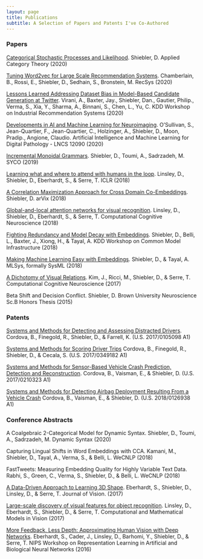 ```yaml
---
layout: page
title: Publications
subtitle: A Selection of Papers and Patents I've Co-Authored
---
```

<script>
  (function(i,s,o,g,r,a,m){i['GoogleAnalyticsObject']=r;i[r]=i[r]||function(){
  (i[r].q=i[r].q||[]).push(arguments)},i[r].l=1*new Date();a=s.createElement(o),
  m=s.getElementsByTagName(o)[0];a.async=1;a.src=g;m.parentNode.insertBefore(a,m)
  })(window,document,'script','https://www.google-analytics.com/analytics.js','ga');

  ga('create', 'UA-82391879-1', 'auto');
  ga('send', 'pageview');

</script>


### Papers


[Categorical Stochastic Processes and Likelihood](https://arxiv.org/abs/2005.04735). Shiebler, D. Applied Category Theory (2020)

[Tuning Word2vec for Large Scale Recommendation Systems](https://recsys.acm.org/recsys20/accepted-contributions/#content-tab-1-4-tab). Chamberlain, B., Rossi, E., Shiebler, D., Sedhain, S., Bronstein, M. RecSys (2020)

[Lessons Learned Addressing Dataset Bias in Model-Based
Candidate Generation at Twitter](https://irsworkshop.github.io/2020/publications/paper_2_%20Virani_Twitter.pdf). Virani, A., Baxter, Jay., Shiebler, Dan., Gautier, Philip., Verma, S., Xia, Y., Sharma, A., Binnani, S., Chen, L., Yu, C. KDD Workshop on Industrial Recommendation Systems (2020)

[Developments in AI and Machine Learning for Neuroimaging](https://link.springer.com/chapter/10.1007/978-3-030-50402-1_18). O’Sullivan, S., Jean-Quartier, F., Jean-Quartier, C., Holzinger, A., Shiebler, D., Moon, Pradip., Angione, Claudio. Artificial Intelligence and Machine Learning for Digital Pathology - LNCS 12090 (2020)

[Incremental Monoidal Grammars](https://arxiv.org/abs/2001.02296). Shiebler, D., Toumi, A., Sadrzadeh, M. SYCO (2019)

[Learning what and where to attend with humans in the loop](https://openreview.net/forum?id=BJgLg3R9KQ). Linsley, D., Shiebler, D., Eberhardt, S., & Serre, T. ICLR (2018)

[A Correlation Maximization Approach for Cross Domain Co-Embeddings](https://arxiv.org/abs/1809.03497). Shiebler, D. arVix (2018)

[Global-and-local attention networks for visual recognition](https://arxiv.org/abs/1805.08819). Linsley, D., Shiebler, D., Eberhardt, S., & Serre, T.  Computational Cognitive Neuroscience (2018)

[Fighting Redundancy and Model Decay with Embeddings](https://arxiv.org/abs/1809.07703). Shiebler, D., Belli, L., Baxter, J., Xiong, H., & Tayal, A.  KDD Workshop on Common Model Infrastructure (2018)

[Making Machine Learning Easy with Embeddings](https://mlsys.org/Conferences/doc/2018/115.pdf). Shiebler, D., & Tayal, A. MLSys, formally SysML (2018)

[A Dichotomy of Visual Relations](https://www2.securecms.com/CCNeuro/docs-0/5928ea9668ed3f69508a256a.pdf). Kim, J., Ricci, M., Shiebler, D., & Serre, T. Computational Cognitive Neuroscience (2017)

Beta Shift and Decision Conflict. Shiebler, D. Brown University Neuroscience Sc.B Honors Thesis (2015)


### Patents

[Systems and Methods for Detecting and Assessing Distracted Drivers](https://patents.google.com/patent/US20170105098A1/en). Cordova, B., Finegold, R., Shiebler, D., & Farrell, K. (U.S. 2017/0105098 A1)

[Systems and Methods for Scoring Driver Trips](https://patents.google.com/patent/US20170349182A1/en) Cordova, B., Finegold, R., Shiebler, D., & Cecala, S. (U.S. 2017/0349182 A1)

[Systems and Methods for Sensor-Based Vehicle Crash Prediction, Detection and Reconstruction](https://patents.google.com/patent/US20170210323A1/en). Cordova, B., Vaisman, E., &  Shiebler, D. (U.S. 2017/0210323 A1)

[Systems and Methods for Detecting Airbag Deployment Resulting From a Vehicle Crash](https://patents.google.com/patent/US20180126938A1/en) Cordova, B., Vaisman, E., &  Shiebler, D. (U.S. 2018/0126938 A1)


### Conference Abstracts

A Coalgebraic 2-Categorical Model for Dynamic Syntax. Shiebler, D., Toumi, A., Sadrzadeh, M. Dynamic Syntax (2020)

Capturing Lingual Shifts in Word Embeddings with CCA. Kamani, M., Shiebler, D., Tayal, A., Verma, S., & Belli, L.  WeCNLP (2018)

FastTweets: Measuring Embedding Quality for Highly Variable Text Data. Rabhi, S., Green, C., Verma, S., Shiebler, D., & Belli, L. WeCNLP (2018)

[A Data-Driven Approach to Learning 3D Shape](https://jov.arvojournals.org/article.aspx?articleid=2651288). Eberhardt, S., Shiebler, D., Linsley, D., & Serre, T. Journal of Vision. (2017)

[Large-scale discovery of visual features for object recognition](https://docs.lib.purdue.edu/modvis/2017/session02/4/). Linsley, D., Eberhardt, S., Shiebler, D., & Serre, T. Computational and Mathematical Models in Vision (2017)

[More Feedback, Less Depth: Approximating Human Vision with Deep Networks](https://docs.google.com/viewer?a=v&pid=sites&srcid=ZGVmYXVsdGRvbWFpbnxtbGluaTIwMTZuaXBzfGd4OjUwYjk3YzdmMjdlNGVlM2E). Eberhardt, S., Cader, J., Linsley, D., Barhomi, Y., Shiebler, D., & Serre, T. NIPS Workshop on Representation Learning in Artificial and Biological Neural Networks (2016)
